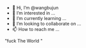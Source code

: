 - 👋 Hi, I’m @wangbujun
- 👀 I’m interested in ...
- 🌱 I’m currently learning ...
- 💞️ I’m looking to collaborate on ...
- 📫 How to reach me ...

<!---
wangbujun/wangbujun is a ✨ special ✨ repository because its `README.md` (this file) appears on your GitHub profile.
You can click the Preview link to take a look at your changes.
--->
"fuck The World "
